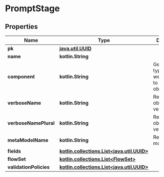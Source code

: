 
# PromptStage

## Properties
Name | Type | Description | Notes
------------ | ------------- | ------------- | -------------
**pk** | [**java.util.UUID**](java.util.UUID.md) |  |  [readonly]
**name** | **kotlin.String** |  | 
**component** | **kotlin.String** | Get object type so that we know how to edit the object |  [readonly]
**verboseName** | **kotlin.String** | Return object&#39;s verbose_name |  [readonly]
**verboseNamePlural** | **kotlin.String** | Return object&#39;s plural verbose_name |  [readonly]
**metaModelName** | **kotlin.String** | Return internal model name |  [readonly]
**fields** | [**kotlin.collections.List&lt;java.util.UUID&gt;**](java.util.UUID.md) |  | 
**flowSet** | [**kotlin.collections.List&lt;FlowSet&gt;**](FlowSet.md) |  |  [optional]
**validationPolicies** | [**kotlin.collections.List&lt;java.util.UUID&gt;**](java.util.UUID.md) |  |  [optional]



